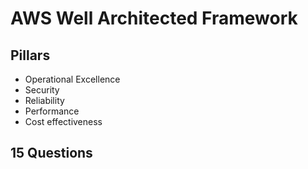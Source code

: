 # AWS Well Architected Framework

## Pillars
* Operational Excellence
* Security
* Reliability
* Performance
* Cost effectiveness

## 15 Questions